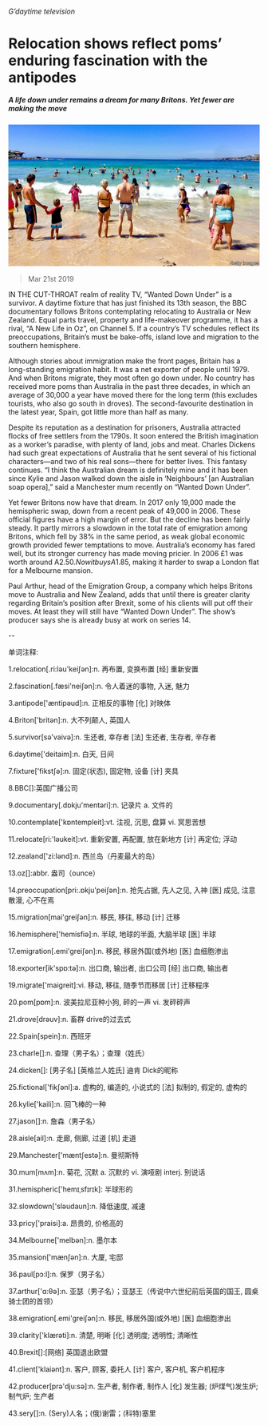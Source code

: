 ###### G’daytime television

# Relocation shows reflect poms’ enduring fascination with the antipodes 

##### A life down under remains a dream for many Britons. Yet fewer are making the move 

![image](images/20190323_BRP003_0.jpg) 

> Mar 21st 2019 

IN THE CUT-THROAT realm of reality TV, “Wanted Down Under” is a survivor. A daytime fixture that has just finished its 13th season, the BBC documentary follows Britons contemplating relocating to Australia or New Zealand. Equal parts travel, property and life-makeover programme, it has a rival, “A New Life in Oz”, on Channel 5. If a country’s TV schedules reflect its preoccupations, Britain’s must be bake-offs, island love and migration to the southern hemisphere. 

Although stories about immigration make the front pages, Britain has a long-standing emigration habit. It was a net exporter of people until 1979. And when Britons migrate, they most often go down under. No country has received more poms than Australia in the past three decades, in which an average of 30,000 a year have moved there for the long term (this excludes tourists, who also go south in droves). The second-favourite destination in the latest year, Spain, got little more than half as many. 

Despite its reputation as a destination for prisoners, Australia attracted flocks of free settlers from the 1790s. It soon entered the British imagination as a worker’s paradise, with plenty of land, jobs and meat. Charles Dickens had such great expectations of Australia that he sent several of his fictional characters—and two of his real sons—there for better lives. This fantasy continues. “I think the Australian dream is definitely mine and it has been since Kylie and Jason walked down the aisle in ‘Neighbours’ [an Australian soap opera],” said a Manchester mum recently on “Wanted Down Under”. 

Yet fewer Britons now have that dream. In 2017 only 19,000 made the hemispheric swap, down from a recent peak of 49,000 in 2006. These official figures have a high margin of error. But the decline has been fairly steady. It partly mirrors a slowdown in the total rate of emigration among Britons, which fell by 38% in the same period, as weak global economic growth provided fewer temptations to move. Australia’s economy has fared well, but its stronger currency has made moving pricier. In 2006 £1 was worth around A$2.50. Now it buys A$1.85, making it harder to swap a London flat for a Melbourne mansion. 

Paul Arthur, head of the Emigration Group, a company which helps Britons move to Australia and New Zealand, adds that until there is greater clarity regarding Britain’s position after Brexit, some of his clients will put off their moves. At least they will still have “Wanted Down Under”. The show’s producer says she is already busy at work on series 14. 

-- 

 单词注释:

1.relocation[.ri:lәu'keiʃәn]:n. 再布置, 变换布置 [经] 重新安置 

2.fascination[.fæsi'neiʃәn]:n. 令人着迷的事物, 入迷, 魅力 

3.antipode['æntipәud]:n. 正相反的事物 [化] 对映体 

4.Briton['britәn]:n. 大不列颠人, 英国人 

5.survivor[sә'vaivә]:n. 生还者, 幸存者 [法] 生还者, 生存者, 辛存者 

6.daytime['deitaim]:n. 白天, 日间 

7.fixture['fikstʃә]:n. 固定(状态), 固定物, 设备 [计] 夹具 

8.BBC[]:英国广播公司 

9.documentary[.dɒkju'mentәri]:n. 记录片 a. 文件的 

10.contemplate['kɒntempleit]:vt. 注视, 沉思, 盘算 vi. 冥思苦想 

11.relocate[ri:'lәukeit]:vt. 重新安置, 再配置, 放在新地方 [计] 再定位; 浮动 

12.zealand['zi:lәnd]:n. 西兰岛（丹麦最大的岛） 

13.oz[]:abbr. 盎司（ounce） 

14.preoccupation[pri:.ɒkju'peiʃәn]:n. 抢先占据, 先人之见, 入神 [医] 成见, 注意散漫, 心不在焉 

15.migration[mai'greiʃәn]:n. 移民, 移往, 移动 [计] 迁移 

16.hemisphere['hemisfiә]:n. 半球, 地球的半面, 大脑半球 [医] 半球 

17.emigration[.emi'greiʃәn]:n. 移民, 移居外国(或外地) [医] 血细胞渗出 

18.exporter[ik'spɒ:tә]:n. 出口商, 输出者, 出口公司 [经] 出口商, 输出者 

19.migrate['maigreit]:vi. 移动, 移往, 随季节而移居 [计] 迁移程序 

20.pom[pɒm]:n. 波美拉尼亚种小狗, 砰的一声 vi. 发砰砰声 

21.drove[drәuv]:n. 畜群 drive的过去式 

22.Spain[spein]:n. 西班牙 

23.charle[]:n. 查理（男子名）；查理（姓氏） 

24.dicken[]: [男子名] [英格兰人姓氏] 迪肯 Dick的昵称 

25.fictional['fikʃәnl]:a. 虚构的, 编造的, 小说式的 [法] 拟制的, 假定的, 虚构的 

26.kylie['kaili]:n. 回飞棒的一种 

27.jason[]:n. 詹森（男子名） 

28.aisle[ail]:n. 走廊, 侧廊, 过道 [机] 走道 

29.Manchester['mæntʃestә]:n. 曼彻斯特 

30.mum[mʌm]:n. 菊花, 沉默 a. 沉默的 vi. 演哑剧 interj. 别说话 

31.hemispheric['hemɪˌsfɪrɪk]: 半球形的 

32.slowdown['slәudaun]:n. 降低速度, 减速 

33.pricy['praisi]:a. 昂贵的, 价格高的 

34.Melbourne['melbәn]:n. 墨尔本 

35.mansion['mænʃәn]:n. 大厦, 宅邸 

36.paul[pɔ:l]:n. 保罗（男子名） 

37.arthur['ɑ:θә]:n. 亚瑟（男子名）；亚瑟王（传说中六世纪前后英国的国王, 圆桌骑士团的首领） 

38.emigration[.emi'greiʃәn]:n. 移民, 移居外国(或外地) [医] 血细胞渗出 

39.clarity['klærәti]:n. 清楚, 明晰 [化] 透明度; 透明性; 清晰性 

40.Brexit[]:[网络] 英国退出欧盟 

41.client['klaiәnt]:n. 客户, 顾客, 委托人 [计] 客户, 客户机, 客户机程序 

42.producer[prә'dju:sә]:n. 生产者, 制作者, 制作人 [化] 发生器; (炉煤气)发生炉; 制气炉; 生产者 

43.sery[]:n. (Sery)人名；(俄)谢雷；(科特)塞里 

